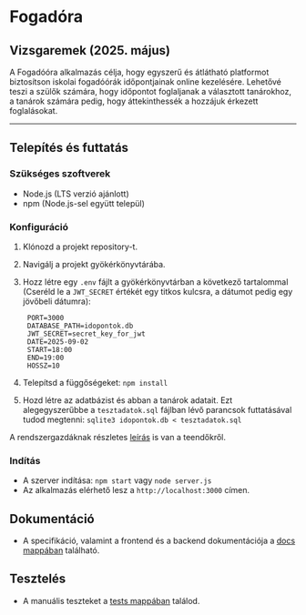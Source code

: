 # Fogadóra

## Vizsgaremek (2025. május)

A Fogadóóra alkalmazás célja, hogy egyszerű és átlátható platformot biztosítson iskolai fogadóórák időpontjainak online kezelésére. Lehetővé teszi a szülők számára, hogy időpontot foglaljanak a választott tanárokhoz, a tanárok számára pedig, hogy áttekinthessék a hozzájuk érkezett foglalásokat.

* * *

## Telepítés és futtatás

### Szükséges szoftverek

* Node.js (LTS verzió ajánlott)
* npm (Node.js-sel együtt települ)

### Konfiguráció

1. Klónozd a projekt repository-t.

2. Navigálj a projekt gyökérkönyvtárába.

3. Hozz létre egy `.env` fájlt a gyökérkönyvtárban a következő tartalommal (Cseréld le a `JWT_SECRET` értékét egy titkos kulcsra, a dátumot pedig egy jövőbeli dátumra):

   ```plaintext
    PORT=3000
    DATABASE_PATH=idopontok.db
    JWT_SECRET=secret_key_for_jwt
    DATE=2025-09-02
    START=18:00
    END=19:00
    HOSSZ=10
   ```

4. Telepítsd a függőségeket: `npm install`

5. Hozd létre az adatbázist és abban a tanárok adatait. Ezt  alegegyszerűbbe a `tesztadatok.sql` fájlban lévő parancsok futtatásával tudod megtenni:
   `sqlite3 idopontok.db < tesztadatok.sql`

A rendszergazdáknak részletes [leírás](docs/admin.md) is van a teendőkről.

### Indítás

* A szerver indítása: `npm start` vagy `node server.js`
* Az alkalmazás elérhető lesz a `http://localhost:3000` címen.

## Dokumentáció

* A specifikáció, valamint a frontend és a backend dokumentációja a [docs mappában](docs) található.

## Tesztelés

* A manuális teszteket a [tests mappában](tests) találod.
